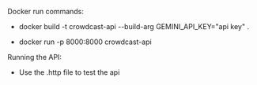 Docker run commands: 

- docker build -t crowdcast-api --build-arg GEMINI_API_KEY="api key" .

- docker run -p 8000:8000 crowdcast-api


Running the API: 

- Use the .http file to test the api 